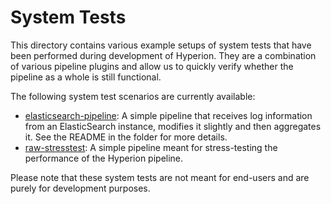 # System Tests

This directory contains various example setups of system tests that have been performed during development of Hyperion. They are a combination of various pipeline plugins and allow us to quickly verify whether the pipeline as a whole is still functional.

The following system test scenarios are currently available:
- [elasticsearch-pipeline](elasticsearch-pipeline): A simple pipeline that receives log information from an ElasticSearch instance, modifies it slightly and then aggregates it. See the README in the folder for more details.
- [raw-stresstest](raw-stresstest): A simple pipeline meant for stress-testing the performance of the Hyperion pipeline.

Please note that these system tests are not meant for end-users and are purely for development purposes.
